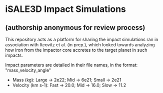 # iSALE3D Impact Simulations

## (authorship anonymous for review process)

This repository acts as a platform for sharing the impact simulations ran in association with Itcovitz et al. (in prep.), which looked towards analyzing how iron from the impactor core accretes to the target planet in such impacts.

Impact parameters are detailed in their file names, in the format: "mass_velocity_angle"
- Mass (kg): Large -> 2e22; Mid -> 6e21; Small -> 2e21
- Velocity (km s-1): Fast -> 20.0; Mid -> 16.0; Slow -> 11.2

